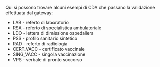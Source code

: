 Qui si possono trovare alcuni esempi di CDA che passano la validazione effettuata dal gateway:

* LAB - referto di laboratorio
* RSA - referto di specialistica ambulatoriale
* LDO - lettera di dimissione ospedaliera
* PSS - profilo sanitario sintetico
* RAD - referto di radiologia
* CERT_VACC - certificato vaccinale
* SING_VACC - singola vaccinazione
* VPS - verbale di pronto soccorso